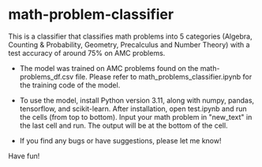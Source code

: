 # math-problem-classifier

This is a classifier that classifies math problems into 5 categories (Algebra, Counting & Probability, Geometry, Precalculus and Number Theory) with a test accuracy of around 75% on AMC problems.

- The model was trained on AMC problems found on the math-problems_df.csv file. Please refer to math_problems_classifier.ipynb for the training code of the model.

- To use the model, install Python version 3.11, along with numpy, pandas, tensorflow, and scikit-learn. After installation, open test.ipynb and run the cells (from top to bottom). Input your math problem in "new_text" in the last cell and run. The output will be at the bottom of the cell.

- If you find any bugs or have suggestions, please let me know!

Have fun!
